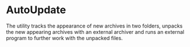 # AutoUpdate
The utility tracks the appearance of new archives in two folders, unpacks the new appearing archives with an external archiver and runs an external program to further work with the unpacked files.
